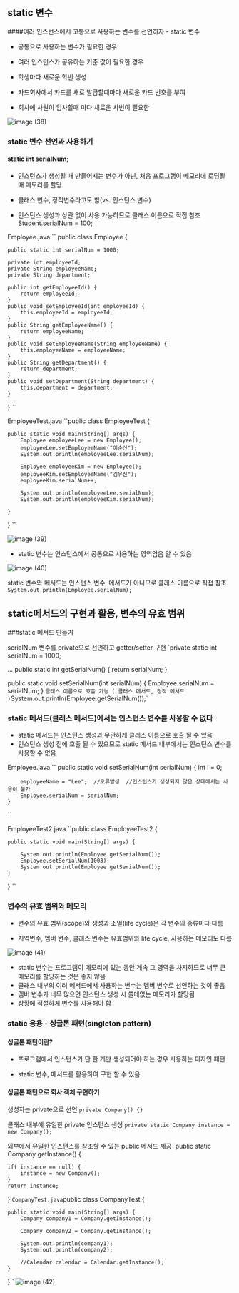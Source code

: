 ## static 변수

####여러 인스턴스에서 고통으로 사용하는 변수를 선언하자 - static 변수


- 공통으로 사용하는 변수가 필요한 경우

- 여러 인스턴스가 공유하는 기준 값이 필요한 경우

- 학생마다 새로운 학번 생성

- 카드회사에서 카드를 새로 발급할때마다 새로운 카드 번호를 부여

- 회사에 사원이 입사할때 마다 새로운 사번이 필요한

![image (38)](https://user-images.githubusercontent.com/105026909/192149345-05ba3f56-c77a-4802-b037-7a576ba6e410.png)


### static 변수 선언과 사용하기

#### static int serialNum;

- 인스턴스가 생성될 때 만들어지는 변수가 아닌, 처음 프로그램이 메모리에 로딩될 때 메모리를 할당

- 클래스 변수, 정적변수라고도 함(vs. 인스턴스 변수)

- 인스턴스 생성과 상관 없이 사용 가능하므로 클래스 이름으로 직접 참조
Student.serialNum = 100;

Employee.java
``
public class Employee {

	public static int serialNum = 1000;

	private int employeeId;
	private String employeeName;
	private String department;

	public int getEmployeeId() {
		return employeeId;
	}
	public void setEmployeeId(int employeeId) {
		this.employeeId = employeeId;
	}
	public String getEmployeeName() {
		return employeeName;
	}
	public void setEmployeeName(String employeeName) {
		this.employeeName = employeeName;
	}
	public String getDepartment() {
		return department;
	}
	public void setDepartment(String department) {
		this.department = department;
	}

}
``

EmployeeTest.java
``public class EmployeeTest {

	public static void main(String[] args) {
		Employee employeeLee = new Employee();
		employeeLee.setEmployeeName("이순신");
		System.out.println(employeeLee.serialNum);
		
		Employee employeeKim = new Employee();
		employeeKim.setEmployeeName("김유신");
		employeeKim.serialNum++;
		
		System.out.println(employeeLee.serialNum);
		System.out.println(employeeKim.serialNum);
		
	}
}
``

![image (39)](https://user-images.githubusercontent.com/105026909/192149404-704e71fb-9cf5-448e-b046-df2b8b7a7733.png)

- static 변수는 인스턴스에서 공통으로 사용하는 영역임음 알 수 있음

![image (40)](https://user-images.githubusercontent.com/105026909/192149407-eaeafd02-af3e-44de-a123-517ac7626fd6.png)

static 변수와 메서드는 인스턴스 변수, 메서드가 아니므로 클래스 이름으로 직접 참조
`System.out.println(Employee.serialNum);`


## static메서드의 구현과 활용, 변수의 유효 범위

###static 메서드 만들기

serialNum 변수를 private으로 선언하고 getter/setter 구현
`private static int serialNum = 1000;

 ...
public static int getSerialNum() {
	return serialNum;
}

public static void setSerialNum(int serialNum) {
	Employee.serialNum = serialNum;
}
`
클래스 이름으로 호출 가능 ( 클래스 메서드, 정적 메서드 )
`System.out.println(Employee.getSerialNum());`


### static 메서드(클래스 메서드)에서는 인스턴스 변수를 사용할 수 없다
- static 메서드는 인스턴스 생성과 무관하게 클래스 이름으로 호출 될 수 있음
- 인스턴스 생성 전에 호출 될 수 있으므로 static 메서드 내부에서는 인스턴스 변수를 사용할 수 없음

Employee.java
``
public static void setSerialNum(int serialNum) {
		int i = 0;

		employeeName = "Lee";  //오류발생  //인스턴스가 생성되지 않은 상태에서는 사용이 불가
		Employee.serialNum = serialNum;
	}
``

EmployeeTest2.java
``public class EmployeeTest2 {

	public static void main(String[] args) {

		System.out.println(Employee.getSerialNum());
		Employee.setSerialNum(1003);
		System.out.println(Employee.getSerialNum());
	}
}
``


### 변수의 유효 범위와 메모리

- 변수의 유효 범위(scope)와 생성과 소멸(life cycle)은 각 변수의 종류마다 다름

- 지역변수, 멤버 변수, 클래스 변수는 유효범위와 life cycle, 사용하는 메모리도 다름

![image (41)](https://user-images.githubusercontent.com/105026909/192149576-b14cbce6-946d-4013-9b3d-9dbf5d2b0cfc.png)

- static 변수는 프로그램이 메모리에 있는 동안 계속 그 영역을 차지하므로 너무 큰 메모리를 할당하는 것은 좋지 않음
- 클래스 내부의 여러 메서드에서 사용하는 변수는 멤버 변수로 선언하는 것이 좋음
- 멤버 변수가 너무 많으면 인스턴스 생성 시 쓸데없는 메모리가 할당됨
- 상황에 적절하게 변수를 사용해야 함

### static 응용 - 싱글톤 패턴(singleton pattern)

#### 싱글톤 패턴이란?

- 프로그램에서 인스턴스가 단 한 개만 생성되어야 하는 경우 사용하는 디자인 패턴

- static 변수, 메서드를 활용하여 구현 할 수 있음

#### 싱글톤 패턴으로 회사 객체 구현하기

생성자는 private으로 선언
`private Company() {}`

클래스 내부에 유일한 private 인스턴스 생성
`private static Company instance = new Company();`

외부에서 유일한 인스턴스를 참조할 수 있는 public 메서드 제공
`public static Company getInstance() {
		
	if( instance == null) {
		instance = new Company();
	}
	return instance;
		
}
`
CompanyTest.java
`public class CompanyTest {

	public static void main(String[] args) {
		Company company1 = Company.getInstance();
		
		Company company2 = Company.getInstance();
		
		System.out.println(company1);
		System.out.println(company2);
		
		//Calendar calendar = Calendar.getInstance();
	}
}
`
![image (42)](https://user-images.githubusercontent.com/105026909/192149702-129c10af-3664-4932-bdab-fac5edbbe22c.png)





